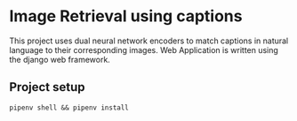 # Image Retrieval using captions

This project uses dual neural network encoders to match captions in natural language to their corresponding images. Web Application is written using the django web framework.

## Project setup

`pipenv shell && pipenv install`
